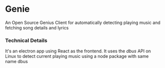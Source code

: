 # Genie

An Open Source Genius Client for automatically detecting playing music
and fetching song details and lyrics

### Technical Details
It's an electron app using React as the frontend. It uses the *dbus*
API on Linux to detect current playing music using a node package with same 
name dbus


